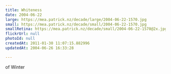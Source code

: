 ```yaml
---
title: Whiteness
date: 2004-06-22
large: https://mea.patrick.nz/decade/large/2004-06-22-1570.jpg
small: https://mea.patrick.nz/decade/small/2004-06-22-1570.jpg
smallRetina: https://mea.patrick.nz/decade/small/2004-06-22-1570@2x.jpg
flickrUrl: null
photoId: null
createdAt: 2011-01-30 11:07:15.882996
updatedAt: 2004-06-26 16:33:28

---
```

of Winter
